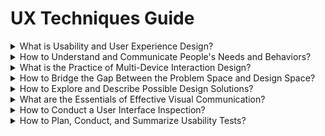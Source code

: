 # UX Techniques Guide

<div class="accordion">

<details>
  <summary>What is Usability and User Experience Design?</summary>

Agile UX  
_A variation of the Agile methodology, which supports a more collaborative approach to various user experience design methods._

*   [Agile User Experience Design](http://www.uxmatters.com/mt/archives/2012/04/agile-user-experience-design.php)  
*   [Bringing User Centered Design to the Agile Environment](http://boxesandarrows.com/bringing-user-centered-design-to-the-agile-environment/)  
*   [Fitting Big-Picture UX Into Agile Development](http://uxdesign.smashingmagazine.com/2012/11/06/design-spikes-fit-big-picture-ux-agile-development/)  
*   [User Experience and Agile](https://www.uxmatters.com/mt/archives/2017/08/user-experience-and-agile.php)  
*   [UX and Agile: Tying the knot](http://uxmag.com/articles/ux-and-agile-tying-the-knot)  

Design Ethics  
_Design ethics are values or aspects considered by designers during the creation of a service or product._

*   [A Guide to Everyday Design Ethics](https://www.invisionapp.com/blog/guide-everyday-design-ethics/)
*   [Conducting Ethical User Research](https://www.interaction-design.org//literature/article/conducting-ethical-user-research?utm_source=twitter&utm_medium=sm)
*   [Designing ethically pt. 1](https://uxdesign.cc/designing-ethically-pt-1-9800bfbc86a3)
*   [Ethical Design: The Practical Getting-Started Guide](https://www.smashingmagazine.com/2018/03/ethical-design-practical-getting-started-guide/)
*   [Findings from Ethics in Design](https://uxdesign.cc/findings-from-ethics-in-design-21ba274315d4)
*   [Start designing for transparency.](https://medium.com/artefact-stories/stop-designing-for-delight-start-designing-for-transparency-39113cf8014)

Design Thinking  
_An iterative methodology for producing practical and creative resolutions to problems or issues._

*   [A Brief History of Design Thinking: How Design Thinking Came to 'Be' ](https://ithinkidesign.wordpress.com/2012/06/08/a-brief-history-of-design-thinking-how-design-thinking-came-to-be/)
*   [Design Thinking 101](https://www.nngroup.com/articles/design-thinking/)
*   [Demystifying Design Thinking: Interview with Tamara Christensen](http://thinkjarcollective.com/interviews/demystifying-design-thinking-interview-tamara-christensen/)
*   [Design Thinking... What is That?](http://www.fastcompany.com/919258/design-thinking-what)  
*   [Design Thinking | Employing Design Principles | Defining Ease of Use](http://www.uxmatters.com/mt/archives/2011/01/design-thinking-employing-design-principles-defining-ease-of-use.php)
*   [Design Thinking Comes of Age](https://hbr.org/2015/09/design-thinking-comes-of-age)  
*   [How to apply a design thinking, HCD, UX or any creative process from scratch](https://medium.com/digital-experience-design/how-to-apply-a-design-thinking-hcd-ux-or-any-creative-process-from-scratch-b8786efbf812#.y2tfvlsq0)
*   [The Design of business: Why Design Thinking is the Next Competitive Advantage](http://net.tutsplus.com/articles/general/three-steps-to-fostering-a-user-centered-design-culture/)

Lean UX  
_Often associated with use in start-ups, this methodology is focused on the rapid evaluation of hypotheses (i.e. learning loops), while putting in the minimal amount of effort required to test these hypotheses._

*   [ Andy Budd::Blogography - My thoughts on Lean UX](http://www.andybudd.com/archives/2011/10/my_thoughts_on_lean_ux/)  
*   [Jeff Gothelf on Design as a Hypothesis | The Hipper Element](http://thehipperelement.com/post/60361702934/jeff-gothelf-on-design-as-a-hypothesis)  
*   [Lean Design for Good User Experience](http://www2.le.ac.uk/departments/computer-science/people/elaw/HCI-3T/P6Gasik.pdf)  
*   [Lean UX: Rethink Development](http://www.drdobbs.com/architecture-and-design/lean-ux-rethink-development/231902070)  

Problem Statement  
_A brief description of the issue that needs to be solved by a project or group._

*   [Bridging User Research into Design](http://www.uxmatters.com/mt/archives/2011/10/bridging-user-research-into-design.php)  
*   [How to come up with great UX ideas](http://www.uxforthemasses.com/great-ux-ideas/)  
*   [Lean Product Design: Write a problem statement](https://pages.18f.gov/lean-product-design/2-problem-statement/)  
*   [What’s Your Problem? Putting Purpose Back into Your Projects](https://whitneyhess.com/blog/2012/10/18/whats-your-problem-putting-purpose-back-into-your-projects/)  

Usability  
_The ease of use and learnability of physical and digital objects._

*   [A Business Case for Usability](http://www.userfocus.co.uk/articles/usabilitybenefits.html)  
*   [Fact vs. Fiction: What Usability is Not](http://www.uxbooth.com/articles/fact-vs-fiction-what-usability-is-not/)  
*   [Usability 101: Introduction to Usability](http://www.nngroup.com/articles/usability-101-introduction-to-usability/)  

User Experience Design  
_The holistic experience of a digital or technological product or service._

*   [CUBI: A User Experience Model for Project Success | UX Magazine](http://uxmag.com/articles/cubi-a-user-experience-model-for-project-success)  
*   [Four Myths About UX and How to Bust Them](http://uxmag.com/articles/four-myths-about-ux-and-how-to-bust-them)  
*   [Getting Started in User Experience](http://www.uxmatters.com/mt/archives/2015/10/getting-started-in-user-experience.php)  
*   [The Experience Makes the Product, Not the Features](http://uxmag.com/articles/the-experience-makes-the-product-not-the-features)
*   [User experience design is not what you think](https://boagworld.com/usability/user-experience-design-is-not-what-you-think/)
*   [What is UX Design? 15 User Experience Experts Weigh In](https://www.usertesting.com/blog/2015/09/16/what-is-ux-design-15-user-experience-experts-weigh-in/)

User Interface Design  
_The design of the communication between the user and a system._

*   [Universal Model of a User Interface (PDF)](http://www.openeye-training.com/downloads/UIModel.pdf)  
*   [User Interface Design, Getting the Basics Right](http://www.uxbooth.com/articles/user-interface-design-getting-the-basics-right/)  
*   [What UI really is (and how UX confuses matters)](http://feltpresence.com/articles/19-what-ui-really-is-and-how-ux-confuses-matters)  

</details>

<details>
  <summary>How to Understand and Communicate People's Needs and Behaviors?</summary>

Affinity Diagrams  
_A tool to visually organize ideas and information_

*   [Affinity Diagrams – Learn How to Cluster and Bundle Ideas and Facts](https://www.interaction-design.org/literature/article/affinity-diagrams-learn-how-to-cluster-and-bundle-ideas-and-facts)
*   [How to Prepare and Use an Affinity Diagram](https://webdesign.tutsplus.com/tutorials/how-to-prepare-and-use-an-affinity-diagram--cms-28388)
*   [Using Affinity Diagrams to make sense from Brainstorming](http://www.leanyourcompany.com/methods/Using-Affinity-Diagrams.asp)  

Card Sorts  
_Having participants sort various items into groups of their own choosing._

*   [Card-Based Classification Evaluation](http://boxesandarrows.com/card-based-classification-evaluation/)  
*   [Card sorting: a definitive guide](http://boxesandarrows.com/card-sorting-a-definitive-guide/)  
*   [Information Design Using Card Sorting](http://www.steptwo.com.au/papers/cardsorting/)  

Contextual Inquiry  
_Observing participants in their own environment performing their actual work._

*   [Conducting Contextual Enquiry (or Site Visits)](http://uxmastery.com/conducting-contextual-enquiry-or-site-visits/)
*   [Contextual Inquiry - A Primer](http://www.sitepoint.com/contextual-enquiry-primer/)
*   [Field Research in Commercial Product Development (PDF)](http://teced.com/wp-content/uploads/2011/06/upa2003_lk_tk_ovhs-commercial-product-development1.pdf)
*   [Focus Questions for Site Visits](http://www.uie.com/brainsparks/2007/02/22/focus-questions-for-site-visits/)  

Diary Studies  
_A qualitative technique for collecting information about user behaviors, activities, and experiences over an extended period of time._

*   [Dear Diary: Using Diaries to Study User Experience](http://uxpamagazine.org/dear-diary-using-diaries-to-study-user-experience/)  
*   [Diary Studies: Understanding Long-Term User Behavior and Experiences](https://www.nngroup.com/articles/diary-studies/)  
*   [Jumpstart Design Research with a Diary Study](http://www.uxbooth.com/articles/jumpstart-design-research-with-a-diary-study/)  

Empathy Maps  
_A simple tool to better understand people using a product or service._  

*   [Agile Coaching Tip: What Is an Empathy Map?](http://www.solutionsiq.com/what-is-an-empathy-map/)  
*   [Empathy Maps for UX](http://www.tadpull.com/tools/how-to-use-empathy-map-for-user-experience-mapping.php)  
*   [How To Use Empathy Maps To Make Better Services](http://www.innovationlabs.org.uk/2014/04/25/empathy-maps/)  
*   [Updated Empathy Map Canvas](https://medium.com/the-xplane-collection/updated-empathy-map-canvas-46df22df3c8a)  

Five Whys  
_A technique that utilizes a question-asking method to explore the causes/effects underlying a particular issue._

*   [Determine The Root Cause: 5 Whys](http://www.isixsigma.com/index.php?option=com_k2&amp;amp;amp;amp;view=item&amp;amp;amp;amp;id=1308:determine-the-root-cause-5-whys&amp;amp;amp;amp;Itemid=200)  
*   [One simple question to get to the root of any design problem](http://blog.usabilla.com/to-the-users-core-question-in-5-whys/)  

Interviews  
_A conversation where an interviewer asks a series of questions to one or more interviewees._

*   [Asking the right questions during user research, interviews and testing](https://uxdesign.cc/asking-the-right-questions-on-user-research-interviews-and-testing-427261742a67)
*   [How to Make User Research a Conversation](https://www.uxmatters.com/mt/archives/2018/05/how-to-make-user-research-a-conversation.php)
*   [Interviewing Humans](http://alistapart.com/article/interviewing-humans)  
*   [Never Ask What They Want — 3 Better Questions to Ask in User Interviews](https://medium.com/user-research/never-ask-what-they-want-3-better-questions-to-ask-in-user-interviews-aeddd2a2101e#.21nbp2ly8)    
*   [When Interviews Go Wrong](http://www.uxmatters.com/mt/archives/2011/04/when-interviews-go-wrong.php)

Job Stories  
_An approach to task analysis that is inspired by Jobs To Be Done._

*   [5 Tips For Writing A Job Story](https://jtbd.info/5-tips-for-writing-a-job-story-7c9092911fc9)  
*   [Designing Features Using Job Stories](http://insideintercom.io/using-job-stories-design-features-ui-ux/)  
*   [Job stories are great, but personas aren't dead](http://www.elezea.com/2013/12/job-stories-and-personas-sitting-in-a-tree/)  

Personas  
_Fictional persons, based on research, where each one represents a specific type of user._

*   [An introduction to personas and how to create them](http://www.steptwo.com.au/papers/kmc_personas/index.html)  
*   [Describing Personas](https://medium.com/@indiyoung/describing-personas-af992e3fc527#.uqj6h6mb2)  
*   [Five Factors for Successful Persona Projects](http://www.uie.com/articles/successful_persona_projects)  
*   [Persona Grata - Welcoming users into the interaction design process](http://uxmag.com/articles/persona-grata)  
*   [A Closer Look At Personas: What They Are And How They Work (Part 1)](http://www.smashingmagazine.com/2014/08/06/a-closer-look-at-personas-part-1/)  
*   [Personas: Setting the Stage for Building Usable Information Sites](http://www.infotoday.com/online/jul03/head.shtml)  
*   [Three Important Benefits of Personas](http://www.uie.com/articles/benefits_of_personas/)

Proto-Personas  
_Hypothetical persons, where each one represents a specific type of user._

*   [Assumptive Personas](http://www.90percentofeverything.com/2013/04/28/assumptive-personas/)  
*   [Boost Empathy Quickly With Proto-Personas](http://blog.mural.co/2016/05/06/boost-empathy-quickly-with-proto-personas)
*   [The UX Designer’s 5-Minute Guide to Lean Personas](https://www.uxpin.com/studio/blog/ux-designers-5-minute-guide-lean-personas/)   
*   [Using Proto-Personas for Executive Alignment](http://uxmag.com/articles/using-proto-personas-for-executive-alignment)  

Story Maps  
_A visual representation of a user journey to help prioritize a product backlog._

*   [Buying better digital products part 3: Mapping user stories](https://18f.gsa.gov/2016/08/04/buying-better-digital-products-part-3-mapping-user-stories/)  
*   [Story Map Concepts (PDF)](http://jpattonassociates.com/wp-content/uploads/2015/03/story_mapping.pdf)  
*   [The new user story backlog is
a map](http://jpattonassociates.com/the-new-backlog/)

Surveys  
_A data collection tool to gather responses to a series of questions._

*   [8 Research Based Insights for User Experience Surveys](http://www.measuringusability.com/blog/ux-surveys.php)  
*   [Preparing an Online Questionnaire - How to Conduct an Online Survey ](http://www.questionpro.com/akira/showArticle.do?articleID=build01)  
*   [What Is a Survey - Booklet](http://www.whatisasurvey.info/)  

Task Analysis  
_Task analysis is the decomposition of how tasks are currently performed._

*   [Hierarchical Task Analysis](http://www.uxmatters.com/mt/archives/2010/02/hierarchical-task-analysis.php)  
*   [Task Analysis: The Key UX Design Step Everyone Skips](https://searchenginewatch.com/sew/how-to/2336547/task-analysis-the-key-ux-design-step-everyone-skips)
*   [Task Analysis - Hierarchical, If/Then, and Model-Based](http://siteresources.worldbank.org/WBI/Resources/213798-1194538727144/4Final-Task_Analysis.pdf)  
*   [Uncovering True Motivation: The Whys and Wherefore](http://www.stcsig.org/usability/newsletter/0310-motivation.html)  

User Profiles  
_A summary of relevant user characteristics, which can include both demographic and behavioral information._

*   [Task-Based Audience Segmentation](http://adaptivepath.org/ideas/task-based-audience-segmentation/)  
*   [User Group Profiles](http://www.uiaccess.com/accessucd/users.html)  
*   [What Kind of Users Use Your GUI?](http://classicsys.com/free-stuff-2/articles/usability-research-and-testing/what-kind-of-users-use-your-gui/)  

User Research  
_The process of learning about the audience for your system or product._

*   [Communicating User Research Findings](http://www.uxmatters.com/mt/archives/2012/02/communicating-user-research-findings.php)
*   [Doing Research with People Who Are Not Users: Consultation](https://www.uxmatters.com/mt/archives/2017/08/doing-research-with-people-who-are-not-users-consultation.php)
*   [From Research Goals to Usability-Testing Scenarios: A 7-Step Method](https://www.nngroup.com/articles/ux-research-goals-to-scenarios/)
*   [How to get participants for your user research](http://blog.fluidui.com/how-to-get-participants-for-your-user-research/)  
*   [One page user research plan](http://uxdesign.smashingmagazine.com/2012/01/26/ux-research-plan-stakeholders-love/)  
*   [Step By Step Guide To More Structured User Research](http://blog.usabilla.com/step-by-step-guide-to-more-structured-user-research/)  
*   [The two questions we answer with user research](http://www.userfocus.co.uk/articles/the_two_questions_we_answer_with_user_research.html)  
*   [Quantitative User-Research Methodologies: An Overview](https://www.nngroup.com/articles/quantitative-user-research-methods/)  
*   [UIETips: Three Questions You Shouldn't Ask During User Research](http://www.uie.com/brainsparks/2013/07/24/uietips-3-questions-not-to-ask-during-user-research/)  
*   [When to Use Which User-Experience Research Methods](https://www.nngroup.com/articles/which-ux-research-methods/)  

Informal (Guerilla) User Research  
_A rapid and less rigorous approach to conducting user research._

*   [Are you doing your user research on the right people?](http://www.90percentofeverything.com/2008/08/25/are-you-doing-your-user-research-on-the-right-people/)  
*   [Discovery on a Budget: Part I](http://alistapart.com/article/discovery-on-a-budget-part-i)  
*   [Getting Guerrilla With It](http://uxmag.com/articles/getting-guerrilla-with-it)  

User Stories  
_Brief narratives that describe on user interactions with a system, with a focus on the value gained from such interactions._

*   [Advantages of User Stories for Requirements](http://www.mountaingoatsoftware.com/articles/advantages-of-user-stories-for-requirements)
*   [How Expanded User Stories Help Us Fix Existing Interfaces](http://www.erinlynnyoung.com/post/47756875821/expanded-user-stories)  
*   [Writing user stories](https://www.gov.uk/service-manual/agile/writing-user-stories.html)  

</details>

<details>
  <summary>What is the Practice of Multi-Device Interaction Design? </summary>

Content Inventories  
_Identifying and classifying the content in an existing product or system._

*   [How to Conduct A Content Audit](http://uxmastery.com/how-to-conduct-a-content-audit/)  
*   [Tips for laying out a responsive site](http://jamie-plouff.tumblr.com/post/103060444705/tips-for-laying-out-a-responsive-site)  
*   [Tools for the UX Architect: Content Inventory](http://blogs.captechconsulting.com/blog/brendon-cornwell/tools-the-ux-architect-content-inventory)  

Content Prioritization  
_Determining the relative value of content in relation to its audience._

*   [Devising a Strategy for Responsive Design](https://www.uie.com/articles/strategy_for_responsive_design/)  
*   [Responsive-Ready Content](http://sarawb.com/2012/03/07/content-strategy-responsive-design/)  
*   [The case for responsive web content: it's all about the users](http://www.creativebloq.com/mobile/case-responsive-web-content-its-all-about-users-7126217)  

Designing for Touch  
_How to make applications and website touch optimized._

*   [Design for Fingers, Touch, and People, Part 3.](http://www.uxmatters.com/mt/archives/2017/07/design-for-fingers-touch-and-people-part-3.php)
*   [Hover is dead. Long live hover.](https://medium.com/instacart-design/hover-is-dead-long-live-hover-37a89d3795df#.26ua6m3ux)  
*   [Responsive Navigation: Optimizing for Touch Across Devices](http://www.lukew.com/ff/entry.asp?1649)  
*   [The Pursuit of Tappiness](http://uxmag.com/articles/the-pursuit-of-tappiness)  
*   [The Cost of a Touch](http://uxmag.com/articles/the-cost-of-a-touch)  
*   [The Thumb Zone: Designing For Mobile Users](https://www.smashingmagazine.com/2016/09/the-thumb-zone-designing-for-mobile-users/)  
*   [Touch interaction design (Windows Store apps)](http://msdn.microsoft.com/en-ca/library/windows/apps/hh465415.aspx)  

Mobile and Multi-device Web Design  
_How to more effectively design and build for mobile and multi-device usage._

*   [Design for Every Screen](http://shoobe01.blogspot.ca/2011/11/design-for-every-screen.html)  
*   [Designing Exceptional Mobile Experiences](http://uxmag.com/articles/designing-exceptional-mobile-experiences)  
*   [Eight Tips to Make Your First Mobile Design a Success](http://www.peachpit.com/articles/article.aspx?p=1846581)  
*   [Mobile first: Insights from going mobile only ](http://blog.invisionapp.com/mobile-first-mobile-only/)
*   [Framework for Designing for Multiple Devices](http://uxmag.com/articles/framework-for-designing-for-multiple-devices)  
*   [The Hamburger Menu Doesn’t Work](http://jamesarcher.me/hamburger-menu)  
*   [Think Again: Assumptions About Mobile To Reconsider](http://mobile.smashingmagazine.com/2013/01/18/assumptions-about-mobile-to-reconsider/)  
*   [Tools for Mobile UX Design](http://www.uxmatters.com/mt/archives/2013/06/tools-for-mobile-ux-design.php)  

Responsive HTML Frameworks  
_HTML frameworks that support responsive web design._

*   [Kube CSS Framework](http://imperavi.com/kube/)  
*   [(Twitter) Bootstrap](http://getbootstrap.com/)  
*   [Zurb Foundation](http://foundation.zurb.com/)  

Responsive Web Design  
_A technique where individual web pages automatically adjust to various screen sizes._

*   [9 responsive design mistakes you don’t want to make](http://thenextweb.com/dd/2015/10/28/9-responsive-design-mistakes-you-dont-want-to-make/)
*   [Beginner's Guide to Responsive Web Design](http://blog.teamtreehouse.com/beginners-guide-to-responsive-web-design)  
*   [Design Process In The Responsive Age](http://uxdesign.smashingmagazine.com/2012/05/30/design-process-responsive-age/)  
*   [Responsive Strategy](http://bradfrost.com/blog/post/responsive-strategy/)
*   [Responsive Web Design](http://webdesign.tutsplus.com/articles/responsive-web-design--webdesign-15155)
*   [Responsive Web Design Patterns](https://bradfrost.github.io/this-is-responsive/patterns.html)
*   [The opportunities and challenges of responsive design](http://www.webdesignerdepot.com/2012/11/the-opportunities-and-challenges-of-responsive-design/)  

</details>

<details>
  <summary>How to Bridge the Gap Between the Problem Space and Design Space? </summary>

Accessibility  
_Accessibility is the practice of removing barriers that prevent interaction or access to websites by people with disabilities._  

*   [4 Ways to Make Online Content More Accessible](http://www.uxbooth.com/articles/4-ways-to-make-online-content-more-accessible/)  
*   [7 Things Every Designer Needs to Know about Accessibility](https://medium.com/salesforce-ux/7-things-every-designer-needs-to-know-about-accessibility-64f105f0881b#.tvhahmv5g)  
*   [Accessibility according to actual people with disabilities - Axess Lab](https://axesslab.com/accessibility-according-to-pwd/)  
*   [Accessibility for Visual Design](http://www.uxbooth.com/articles/accessibility-visual-design/)  
*   [Accessibility Guidelines](http://accessibility.voxmedia.com/)
*   [Accessibility resources for designers](http://www.iamnotmypixels.com/accessibility-resources-for-designers/)  
*   [Baby Boomers Are Aging–And Designers Need To Adapt](https://www.fastcodesign.com/90131258/baby-boomers-are-aging-heres-how-design-will-have-to-adapt)
*   [Design Accessibly, See Differently: Color Contrast Tips And Tools](https://www.smashingmagazine.com/2014/10/color-contrast-tips-and-tools-for-accessibility/)
*   [Font Awesome & Accessibility](http://fontawesome.io/accessibility/)  

Chatbots    
_A chatbot is a service, powered by simple rules and sometimes artificial intelligence, provided in a conversational style._

*   [Best practices for designing a chatbot conversational experience](https://medium.com/darvin-ai/best-practices-for-designing-an-intelligent-chatbot-conversational-experience-de8142c0b4dc)  
*   [Chatbots Deliver the Worst Customer Service](https://latenightcoding.co/chatbots-customer-service/)  
*   [Chatbot UX – Does Conversation Hurt Or Help?](https://www.smashingmagazine.com/2016/11/does-conversation-hurt-or-help-the-chatbot-ux/#comments)  
*   [Conversational UI Principles — Complete Process of Designing a Website Chatbot](https://medium.com/swlh/conversational-ui-principles-complete-process-of-designing-a-website-chatbot-d0c2a5fee376)  

Cognitive Psychology  
_The branch of psychology that studies mental processes including how people think, perceive, remember and learn._

*   [Cognitive Styles: Get inside the user's head](http://uxmag.com/articles/cognitive-styles)  
*   [Designing for Human Memory](https://uxplanet.org/designing-for-human-memory-a2cdc0b6a75a)  
*   [Improving Usability with Fitts' Law](http://sixrevisions.com/usabilityaccessibility/improving-usability-with-fitts-law/)  
*   [Reducing Cognitive Overload For A Better User Experience](https://www.smashingmagazine.com/2016/09/reducing-cognitive-overload-for-a-better-user-experience/)
*   [Reducing Reliance on Superstition](http://www.humanfactors.com/downloads/sep00.asp)  
*   [The Psychologist's View of UX Design](http://uxmag.com/articles/the-psychologists-view-of-ux-design)  

Conceptual Model  
_Conceptual models involve three views of a system; the user's mental model, the designer's model, and the system image._

*   [Affordances Design](http://www.jnd.org/dn.mss/affordances_and.html)  
*   [Human Centered Design & The 6 Fundamental Principles of Interaction Between Products and Users](https://uxdesign.cc/human-centered-design-the-6-fundamental-principles-of-interaction-between-products-and-users-7343734b38a1#.bplbprmd5)
*   [IBM Design: The three models - User](http://www-01.ibm.com/software/ucd/designconcepts/threemodels/user.html)  
*   [The Secret to Designing an Intuitive UX: Match the Mental Model to the Conceptual Model](http://www.inspireux.com/2010/04/16/secret-designing-intuitive-user-experience/)

Platform Design Principles  
_A high-level of advice for general platform design decisions._

*   [First Principles of Interaction Design](http://www.asktog.com/basics/firstPrinciples.html)  
*   [Windows User Experience Design Principles](http://msdn.microsoft.com/en-us/library/dd834141.aspx)  

Emotional Design  
_Creating experiences that are emotional appealing to people._

*   [Design for Emotion: Expert Tips by Aarron Walter](https://uxplanet.org/design-for-emotion-expert-tips-by-aarron-walter-2f847e75a962)
*   [Design for Emotion and Flow](http://www.boxesandarrows.com/view/design-for-emotion)  
*   [Designing Fun](http://www.alistapart.com/articles/designing-fun/)  
*   [In Defense of Eye Candy](http://alistapart.com/article/indefenseofeyecandy)  
*   [Not Just Pretty: Building Emotion Into Your Websites](https://www.smashingmagazine.com/2012/04/building-emotion-into-your-websites/)
*   [The dangers of delightful design](https://uxdesign.cc/the-dangers-of-delightful-design-bb5834a1b684#.r1duzvdo6)

Empty States  
_An empty state is the initial appearance of an application when there is no user generated information yet._

*   [UX Best Practices: Designing the Overlooked Empty States](https://www.uxpin.com/studio/blog/ux-best-practices-designing-the-overlooked-empty-states/)
*   [Why Empty States Deserve More Design Time](https://www.invisionapp.com/blog/why-empty-states-deserve-more-design-time/)
*   [Writing empty states](https://uxdesign.cc/writing-empty-states-3e0279f39066)

Form Design    
_The display and input of information within online forms._

*   [An Extensive Guide To Web Form
Usability](https://www.smashingmagazine.com/2011/11/extensive-guide-web-form-usability/)  
*   [Design Better Forms](https://uxdesign.cc/design-better-forms-96fadca0f49c#.tauhj5ayi)  
*   [Inline validation in forms — designing the experience](https://medium.com/wdstack/inline-validation-in-forms-designing-the-experience-123fb34088ce#.2m2d9gurz)  
*   [The New Rules of Form Design](http://www.uxbooth.com/articles/the-new-rules-of-form-design/)  

Handling Errors   
_How a system prevents, or handles, users making mistakes._

*   [4 rules for displaying error messages from a user experience perspective](http://www.nomensa.com/blog/2010/4-rules-displaying-error-messages-user-experience-perspective)  
*   [Avoid Being Embarrassed by Your Error Messages](http://www.uxmatters.com/mt/archives/2010/08/avoid-being-embarrassed-by-your-error-messages.php)  
*   [Non-Fatal Errors: Creating Usable, Effective Error Messages](http://www.writersua.com/articles/message/index.html)  

Inclusive Design  
_The design of products and services that consider the full range of peoples ability, age, culture and language._  

*   [Designing for Inclusion](https://www.w3.org/WAI/users/)  
*   [Inclusive - Microsoft Design](https://www.microsoft.com/en-us/design/inclusive/)  
*   [Making the Web Accessible for Everyone With Inclusive Design and Diverse Personas](https://webdesign.tutsplus.com/articles/making-the-web-accessible-for-everyone-with-inclusive-design-and-diverse-personas--cms-27505)  
*   [What the Heck Is Inclusive Design?](https://24ways.org/2016/what-the-heck-is-inclusive-design/)  

Information Architecture  
_Information architecture primarily involves the organization of a system and how navigation is supported within that system._

*   [Complete Beginner’s Guide to Information Architecture](http://www.uxbooth.com/articles/complete-beginners-guide-to-information-architecture/)  
*   [IA Heuristics: A Journey](http://abbytheia.com/2012/04/12/ia-heuristics-journey/)  
*   [Information Architecture: The Scaffold of Good UX](http://blogs.adobe.com/dreamweaver/2016/01/information-architecture-the-scaffold-of-good-ux.html#.V5P7luLH384.twitter)  
*   [The Difference Between Information Architecture (IA) and Navigation](https://www.nngroup.com/articles/ia-vs-navigation/)  

Interaction Design  
_The structure and behaviors of interactive products, services, and systems._

*   [Dan Saffer - Designing Microinteractions](http://www.uie.com/brainsparks/2013/06/14/dan-saffer-designing-microinteractions/#transcript)  
*   [Defining an Interaction Model: The Cornerstone of Application Design](http://www.uxmatters.com/mt/archives/2012/01/defining-an-interaction-model-the-cornerstone-of-application-design.php)  
*   [Interaction Design Tactics For Visual Designers](http://uxdesign.smashingmagazine.com/2011/09/09/interaction-design-tactics-for-visual-designers/)  
*   [Users Don’t Hate Change. They Hate Our Design Choices.](https://medium.com/@jmspool/users-dont-hate-change-they-hate-our-design-choices-86151866eff4)  

Machine Learning  
_Machine Learning is a type of artificial intelligence (AI) that allows software to learn without being explicitly programmed._
*   [Applications Of Machine Learning For Designers](https://www.smashingmagazine.com/2017/04/applications-machine-learning-designers/)
*   [Getting to Know Machine Learning](http://uxmag.com/articles/getting-to-know-machine-learning)  
*   [Human-Centered Machine Learning](https://medium.com/google-design/human-centered-machine-learning-a770d10562cd)  
*   [Machine learning and what UX designers need to know!](http://www.bentley.edu/centers/user-experience-center/machine-learning-what-ux-designers-need-know)  

Natural User Interfaces    
_A natural user interface, or NUI, is an effectively invisible interface that is used via natural and human movements._

*   [Designing UX for Natural User Interfaces](https://www.usertesting.com/blog/2015/08/24/designing-ux-for-natural-user-interfaces/)  
*   [Eight Principles of Natural User Interfaces](http://www.designprinciplesftw.com/collections/eight-principles-of-natural-user-interfaces)  
*   [Natural User Interfaces Are Not Natural](http://www.jnd.org/dn.mss/natural_user_interfa.html)  

Task-flows  
_A visual representation that shows a key sequence of a task._

*   [Tools for Mobile UX Design: Task Flows](http://www.uxmatters.com/mt/archives/2015/03/tools-for-mobile-ux-design-task-flows.php)  
*   [Stop Designing Pages And Start Designing Flows](https://www.smashingmagazine.com/2012/01/stop-designing-pages-start-designing-flows/)  
*   [UX Glossary: Task Flows, User Flows, Flowcharts and some new-ish stuff](https://uxplanet.org/ux-glossary-task-flows-user-flows-flowcharts-and-some-new-ish-stuff-2321044d837d)  
*   [What are Task Flows?](http://pathfindersoftware.com/2007/03/what_are_task_f/)  

</details>

<details>
  <summary>How to Explore and Describe Possible Design Solutions?</summary>

Brainstorming  
_Brainstorming is a common group ideation technique._

*   [7 Tips on Better Brainstorming](https://challenges.openideo.com/blog/seven-tips-on-better-brainstorming)
*   [How to run a brainstorming meeting](http://scottberkun.com/essays/34-how-to-run-a-brainstorming-meeting/)
*   [Ideation in Practice: How Effective UX Teams Generate Ideas](https://www.nngroup.com/articles/ideation-in-practice/)
*   [Tips for Structuring Better Brainstorming Sessions](http://www.inspireux.com/2013/07/18/tips-for-structuring-better-brainstorming-sessions/)
*   [Troubleshooting Group Ideation: 10 Fixes for More and Better UX Ideas](https://www.nngroup.com/articles/group-ideation/?utm_content=buffer38903&utm_medium=social&utm_source=twitter.com&utm_campaign=buffer)  

Concept Maps  
_A diagram showing how various concepts are related._

*   [Concept map](http://edutechwiki.unige.ch/en/Concept_map)
*   [Concept maps vs. mind maps](http://mindmappingsoftwareblog.com/concept-maps-vs-mind-maps/)  

Conceptualizing Interaction  
_Exploring what interaction model will be presented to the user through the use of structure, behavior, and visuals._

*   [Book Review: The Design of Everyday Things](http://jonathannicol.com/blog/2011/05/14/book-review-the-design-of-everyday-things/)  
*   [Conceptual models: begin by designing what to design (PDF)](http://davidlamas.files.wordpress.com/2010/03/jeff-johnson.pdf)  
*   [Conceptual Design for Interactive Systems: Designing for Performance and User Experience](http://www.uxmatters.com/mt/archives/2015/12/conceptual-design-for-interactive-systems-designing-for-performance-and-user-experience.php)  
*   [Specifying what we want the user experience to be - the designer's model](https://www-01.ibm.com/software/ucd/designconcepts/threemodels/designer.html)  

Design Patterns  
_General solutions for commonly occurring system design problems._

*   [Patternry](http://www.patternry.com/)  
*   [UI Patterns](http://ui-patterns.com/)  
*   [Who Benefits From the Use of Design Patterns?](https://dzone.com/articles/who-benefits-use-design)  

Design Systems  
_A design system is a collection of reusable components, which can be used to build any number of applications._

*   [Design Systems Handbook](https://www.designbetter.co/design-systems-handbook)
*   [On the Current State of Design Systems in UX](https://medium.com/innovatemap-current/on-the-current-state-of-design-systems-in-ux-4cd0aa1fad71)
*   [The User Experience of Design Systems](https://runemadsen.com/talks/uxcampcph/)

Problem Reframing  
_Re-examining the underlying goals, assumptions and perspectives that are assumed to be part of the problem._

*   [Abductive Thinking and Sensemaking: The Drivers of Design Synthesis](http://www.jonkolko.com/writingAbductiveThinking.php)  
*   [Reframe: Shift the Way You Work, Innovate, and Think](http://www.uxmatters.com/mt/archives/2015/09/reframe-shift-the-way-you-work-innovate-and-think.php)  
*   [Reframing is a Strategic Skill and a Design Thinking Skill](http://www.innovationexcellence.com/blog/2010/06/16/reframing-is-a-strategic-skill-and-a-design-thinking-skill/)  

Process Flows  
_An illustration of specific processes a user may undertake within a system._

*   [Process Flow Definition](http://www.ehow.com/about_5040255_process-flow-definition.html)  
*   [Task Flows](http://pathfindersoftware.com/tag/task-flows/)  
*   [User Task Flows (PDF)](http://www.stickyminds.com/getfile.asp?ot=XML&amp;amp;amp;amp;id=12987&amp;amp;amp;amp;fn=XUS29543666file1%2Epdf)  

Prototyping  
_The creation of a working model of a system or interface._

*   [Design Better And Faster With Rapid Prototyping](http://www.smashingmagazine.com/2010/06/design-better-faster-with-rapid-prototyping/)  
*   [Designer’s Toolkit: Prototyping Tools](http://www.cooper.com/prototyping-tools)  
*   [Designing with Code](http://www.uxbooth.com/articles/designing-with-code/)  
*   [Five Prevalent Pitfalls when Prototyping](http://www.uie.com/articles/pitfalls_prototyping/)  
*   [Flavors of Prototypes](http://www.svpg.com/flavors-of-prototypes)  
*   [The Right Tool For The Job: Picking The Best Prototyping Software For Your Project](https://uxdesign.cc/the-right-tool-for-the-job-picking-the-best-prototyping-software-for-your-project-6ddd5145d860#.jycn9ioad)  
*   [The Skeptic’s Guide To Low-Fidelity Prototyping](http://www.smashingmagazine.com/2014/10/the-skeptics-guide-to-low-fidelity-prototyping/)  
*   [Using prototypes in user research](https://userresearch.blog.gov.uk/2014/08/27/using-prototypes-in-user-research/)  

Scenarios  
_Descriptions of how a specific user accomplishes their goal, with regards to an existing or yet-to-be system._

*   [Create Scenarios](http://www.usability.gov/how-to-and-tools/methods/scenarios.html)  
*   [Context-Rich Scenarios Make UX Projects Manageable](http://www.uie.com/articles/ux_projects_scenarios/)  
*   [Tell me the story: the unifying role of scenarios in conceptual design](http://www.humanfactors.com/downloads/apr04.asp)  

Site Maps  
_Graphical or textual representation of the structure of a website._

*   [Is the Sitemap Losing Its Client-Facing Steam?](http://uxmag.com/articles/is-the-sitemap-losing-its-client-facing-steam)  
*   [UX 101: The Site Map](http://viget.com/inspire/ux-101-the-site-map)  

Sketching  
_A means to explore ideas and iterate on concepts quickly and easily._

*   [User interface sketching tips part 1](http://ui-patterns.com/blog/User-interface-sketching-tips-part-1)  
*   [Wireframe 101: Sketch First, Wireframe Later](http://maryshaw.net/wireframe-101-sketch-first-wireframe-later/)  

Storyboards  
_A sequence of images or drawings representing a specific period of time._

*   [Storyboarding a user experience](http://www.visualbloke.com/NUIVIGPage.html)  
*   [Storyboards and Startups](http://www.akersarchitecturalrendering.com/blog/2010/3/14/storyboards-and-startups-how-sketching-can-help-entrepreneur.html)  
*   [Telling Your Website's Story with Sketchboarding](http://www.uxbooth.com/blog/telling-your-websites-story-with-sketchboarding/)  
*   [The 8 Steps To Creating A Great Storyboard](http://www.fastcodesign.com/1672917/the-8-steps-to-creating-a-great-storyboard/)  

Wireflows  
_A combination of process flows and wireframes._

*   [Page Level Wireflows](http://wireframes.linowski.ca/2009/02/page-level-wireflows/)  
*   [State Level Wireflows and Transitions](http://wireframes.linowski.ca/2009/02/state-level-wireflows-and-transitions/)  

Wireframes  
_Drawings of individual screens that represent major content and navigation elements._

*   [Priority Guides: A Content-First Alternative to Wireframes](http://alistapart.com/article/priority-guides-a-content-first-alternative-to-wireframes)  
*   [Storyboarding a user experience](http://www.visualbloke.com/NUIVIGPage.html)  
*   [Real Wireframes Get Real Results](http://boxesandarrows.com/real-wireframes-get-real-results/)  
*   [Ultimate Guide to Website Wireframing](http://sixrevisions.com/user-interface/website-wireframing/)  

</details>

<details>
  <summary>What are the Essentials of Effective Visual Communication?</summary>

Color  
_Aspects of an object described in terms of hue, lightness, and saturation._

*   [Color - Usability Matters](http://colormatters.com/color-and-design/color-and-usability-matters)  
*   [Color Basics: Dos and Dont's](http://www.colourlovers.com/blog/2009/06/02/color-basics-dos-and-donts)  
*   [Color Theory for Designers, Part 1: The Meaning of Color](http://www.smashingmagazine.com/2010/01/28/color-theory-for-designers-part-1-the-meaning-of-color/)  
*   [Colorblindness - A Usability Guide for Commercial Applications, Part 1](http://www.technewsworld.com/story/56106.html)  
*   [Designing for Colour Blindness](https://blog.prototypr.io/designing-for-colour-blindness-b74a9d012ef2#.8rb3iitkn)  

Grids  
_A visible or invisible structure of intersecting lines._

*   [Create a grid that adapts to all screens](http://www.creativebloq.com/web-design/create-grid-adapts-all-screens-71621286)
*   [The Grid System: Building a Solid Design Layout](https://www.interaction-design.org/literature/article/the-grid-system-building-a-solid-design-layout)  
*   [Using Layout Grids Effectively](https://www.designersinsights.com/designer-resources/using-layout-grids-effectively/)  

Hierarchy  
_Differences between items shown visually._

*   [A Closer Look at Hierarchy in Web Design](http://www.onextrapixel.com/2010/06/24/a-closer-look-at-hierarchy-in-web-design/)  
*   [Creating Better Typographic Hierarchy](https://medium.com/designed-thought/creating-better-typographic-hierarchy-1148a46b2fc)  
*   [Visual Design and Usability Yellow Brick Road](http://uxmag.com/articles/visual-design-and-usability-yellow-brick-road)

Icons  
_Visual symbols representing concepts or commands._

*   [Designing For User Interfaces: Icons As Visual Elements For Screen Design](https://www.smashingmagazine.com/2018/02/user-interfaces-icons-visual-elements-screen-design/)  
*   [Icons As Part Of A Great User Experience](https://www.smashingmagazine.com/2016/10/icons-as-part-of-a-great-user-experience/)  
*   [Small Elements, Big Impact: Types and Functions of UI Icons.](https://uxplanet.org/small-elements-big-impact-types-and-functions-of-ui-icons-87c6a74d366e)  

Interface Animation  
_The use of animation to enhance the feedback and overall experience of a user interface._  

*   [A beginner's guide to designing interface animations](http://www.creativebloq.com/web-design/beginners-guide-designing-interface-animations-61617793)  
*   [Animated Interactions. Motion on Purpose](https://medium.com/@tubikstudio/animated-interactions-motion-on-purpose-943bebcaf438#.rnzievjfw)  
*   [Communicating Animation](http://alistapart.com/article/communicating-animation)  

Layout  
_The arrangement of individual visual objects within a composition._

*   [Designing With Grid-Based Approach](https://www.smashingmagazine.com/2007/04/designing-with-grid-based-approach/)   
*   [Getting Started with Page Layout: Principles of Graphic Design](http://www.emcp.com/intro_pc/reading6.htm)   
*   [The Four Basic Principles of Design](http://intranet.micds.org/upper/ArtDept/DigStudio/PrincipleLecture.html)  
*   [The Grid System: Building a Solid Design Layout](https://www.interaction-design.org/literature/article/the-grid-system-building-a-solid-design-layout)  
*   [Unbox the Web!](https://uxdesign.cc/unbox-the-web-f00bc8e0d0e3#.zfy2s4g9o)  
*   [UX & Psychology go hand in hand— How Gestalt theory appears in UX design?](https://uxdesign.cc/ux-psychology-go-hand-in-hand-how-gestalt-theory-appears-in-ux-design-18b727343da8)  

Terminology  
_The terms used to describe various concepts and objects._

*   [Plain Language and Usable Accessibility: Whitney Quesenbery](http://simplyaccessible.com/article/whitney-quesenbery/)  
*   [Tell It To Me Straight: Plain Language in UX](https://blogs.adobe.com/creativecloud/tell-it-to-me-straight-plain-language-in-ux/)  

Typography  
_The design of typefaces, and the way type is selected and arranged._

*   [A Quick and Comprehensive Guide to Type (Infographic)](http://designify.me/wp-content/uploads/infographic-typography-guide.png)  
*   [HTML & CSS - Working with Typography](http://learn.shayhowe.com/html-css/working-with-typography/)  
*   [How to Speak Typography: Terms You Should Know](https://creativemarket.com/blog/2015/12/28/how-to-speak-typography-terms-you-should-know)  
*   [Reading Online Text: A Comparison of Four White Space Layouts](http://psychology.wichita.edu/surl/usabilitynews/62/whitespace.htm)  
*   [Web Typography: Designing Tables to be Read, Not Looked At](https://alistapart.com/article/web-typography-tables)  

</details>

<details>
  <summary>How to Conduct a User Interface Inspection? </summary>

Cognitive Walkthrough  
_A step-by-step evaluation of a system, from the viewpoint of a specific type of user._

*   [Cognitive Walkthrough: bare bones - quickie example](http://web.engr.oregonstate.edu/%7Eburnett/CS589HCI/CognitiveWalkBareBones.html)  
*   [The Streamlined Cognitive Walkthrough Method (PDF)](http://dl.acm.org/citation.cfm?id=332456&dl=ACM&coll=DL&CFID=665649760&CFTOKEN=32197100)  
*   [Usability Inspection: Cognitive Walkthrough](http://www.usabilityhome.com/CognWalk.htm)  

Heuristic Evaluations  
_The evaluation of a user interface against a checklist of design rules or heuristics._

*   [An Introduction To Heuristic Evaluation](http://usabilitygeek.com/heuristic-evaluation-introduction/)  
*   [How to Conduct a Heuristic Evaluation](http://www.useit.com/papers/heuristic/heuristic_evaluation.html)  
*   [How to run an heuristic evaluation](http://uxmastery.com/how-to-run-an-heuristic-evaluation/)  
*   [Severity Ratings for Usability Problems](http://www.useit.com/papers/heuristic/severityrating.html)  
*   [Applying ISO 9241-110 Dialogue Principles to Tablet Applications in Emergency Medical Services (PDF)](https://pdfs.semanticscholar.org/3d51/ab6549bbbb61dbd40e2062e13b057c37cdf3.pdf)  
*   [Ergonomics of human-system interaction -- Part 110: Dialogue principles](http://www.iso.org/iso/home/store/catalogue_tc/catalogue_detail.htm?csnumber=38009)  
*   [Usability Expert Reviews: Beyond Heuristic Evaluation](http://www.userfocus.co.uk/articles/expertreviews.html)  

</details>

<details>
  <summary>How to Plan, Conduct, and Summarize Usability Tests?</summary>

Usability Test Reports  
_How to write more effective usability test reports._

*   [How to Deliver a Report Without Getting Lynched](http://www.asktog.com/columns/047HowToWriteAReport.html)  
*   [Making Usability Findings Actionable: 5 Tips for Writing Better Reports](http://www.nngroup.com/articles/actionable-usability-findings/)  
*   [Writing usability reports](http://infodesign.com.au/usabilityresources/writingusabilityreports/)  

Usability Test Surveys  
_Post-session usability test surveys which have been shown to be valid and reliable._

*   [After-Scenario Questionnaire](http://hcibib.org/perlman/question.cgi?form=ASQ)  
*   [If you could only ask one question, use this one (SEQ)](http://www.measuringusability.com/blog/single-question.php)  
*   [Recent Advances with the System Usability Scale](https://measuringu.com/sus-advances/)  
*   [System Usability Scale (SUS)](https://www.usability.gov/how-to-and-tools/methods/system-usability-scale.html)  
*   [Two Simple Post-Test Questions](http://www.uie.com/brainsparks/2006/03/23/two-simple-post-test-questions/)  
*   [When A Survey Is The Better Research Method](http://www.measuringu.com/blog/better-survey.php)

Usability Test Tasks  
_Creating effective tasks for observational usability tests._

*   [Seven Tips for Writing Usability Task Scenarios](http://www.measuringusability.com/blog/task-tips.php)  
*   [Usability testing: how do we design effective tasks](http://design.canonical.com/2013/08/usability-testing-how-do-we-design-effective-tasks/)  

Usability Testing  
_An evaluation method where participants try to complete certain tasks using a specific system._

*   [4 forgotten principles of usability testing](https://medium.freecodecamp.com/4-forgotten-principles-of-usability-testing-29751df38bc1#.cupe3xltl)  
*   [10 Tips For Benchmark Usability Tests](http://www.measuringu.com/blog/benchmark-tips.com)  
*   [20 Tips For Your Next Moderated Usability Test](http://www.measuringu.com/blog/20-usability-tips.php)  
*   [Beginner's Guide to Moderating a Usability Study](http://www.ok-cancel.com/archives/article/2005/06/beginners-guide-to-moderating-a-usability-study.html)  
*   [One page usability test plan (dashboard)](https://medium.com/@userfocus/the-1-page-usability-test-plan-dbc8c3d7fb54#.viosd3nte)
*   [Seven Common Usability Testing Mistakes](http://www.uie.com/articles/usability_testing_mistakes/)  
*   [Success Rate: The Simplest Usability Metric (Jakob Nielsen's Alertbox)](http://www.useit.com/alertbox/20010218.html)  
*   [Talking with Participants During a Usability Test](https://www.nngroup.com/articles/talking-to-users/)  
*   [Usability Testing (Usability BoK)](http://www.usabilitybok.org/usability-testing)  

Informal (Guerilla) Usability Testing  
_A rapid and less rigorous approach to conducting usability testing._

*   [7 Step Guide to Guerrilla Usability Testing: DIY Usability Testing Method](https://userbrain.net/blog/7-step-guide-guerrilla-usability-testing-diy-usability-testing-method)  
*   [Quick and Dirty Remote User Testing](http://alistapart.com/article/quick-and-dirty-remote-user-testing)  
*   [The Art of Guerilla Usability Testing](http://www.uxbooth.com/articles/the-art-of-guerilla-usability-testing/)  
*   [The Pros and Cons of Guerrilla Research for Your UX Project](https://www.interaction-design.org/literature/article/the-pros-and-cons-of-guerrilla-research-for-your-ux-project)  

Remote Usability Testing  
_An evaluation method where remote participants try to complete certain tasks using a specific system._

*   [Debunking the Myths of Online Usability Testing](http://johnnyholland.org/2010/04/09/debunking-the-myths-of-online-usability-testing/)  
*   [Guide to Remote Usability Testing](http://www.ok-cancel.com/archives/article/2006/07/guide-to-remote-usability-testing.html)  
*   [Remote Testing versus Lab Testing](http://boltpeters.com/blog/remote-testing-versus-lab-testing-2/)  

</details>

</div>
